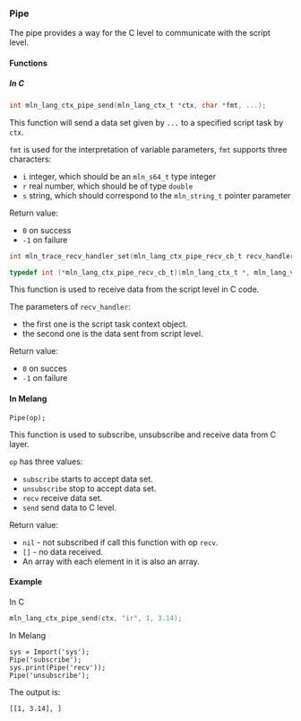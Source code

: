 ### Pipe



The pipe provides a way for the C level to communicate with the script level.



#### Functions



##### In C

```c
int mln_lang_ctx_pipe_send(mln_lang_ctx_t *ctx, char *fmt, ...);
```

This function will send a data set given by `...` to a specified script task by `ctx`.

`fmt` is used for the interpretation of variable parameters, `fmt` supports three characters:

-  `i` integer, which should be an `mln_s64_t` type integer
- `r` real number, which should be of type `double`
- `s` string, which should correspond to the `mln_string_t` pointer parameter

Return value:

- `0` on success
- `-1` on failure



```c
int mln_trace_recv_handler_set(mln_lang_ctx_pipe_recv_cb_t recv_handler);

typedef int (*mln_lang_ctx_pipe_recv_cb_t)(mln_lang_ctx_t *, mln_lang_val_t *);
```

This function is used to receive data from the script level in C code.

The parameters of `recv_handler`:

- the first one is the script task context object.
- the second one is the data sent from script level.

Return value:

- `0` on succes
- `-1` on failure



#### In Melang

```
Pipe(op);
```

This function is used to subscribe, unsubscribe and receive data from C layer.

`op` has three values:

- `subscribe` starts to accept data set.
- `unsubscribe` stop to accept data set.
- `recv` receive data set.
- `send` send data to C level.

Return value:

- `nil` - not subscribed if call this function with op `recv`.
- `[]` - no data received.
- An array with each element in it is also an array.



#### Example

In C

```c
mln_lang_ctx_pipe_send(ctx, "ir", 1, 3.14);
```

In Melang

```
sys = Import('sys');
Pipe('subscribe');
sys.print(Pipe('recv'));
Pipe('unsubscribe');
```

The output is:

```
[[1, 3.14], ]
```


